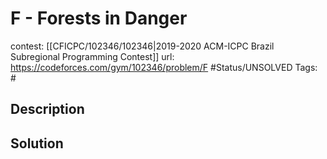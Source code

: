 # F - Forests in Danger

contest: [[CFICPC/102346/102346|2019-2020 ACM-ICPC Brazil Subregional Programming Contest]]
url: https://codeforces.com/gym/102346/problem/F
#Status/UNSOLVED
Tags: #

## Description

## Solution

